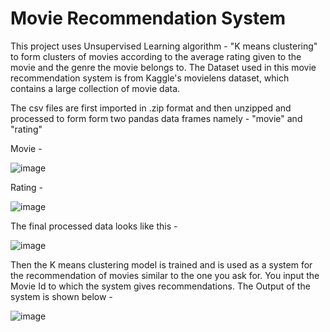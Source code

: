 # Movie Recommendation System 
This project uses Unsupervised Learning algorithm - "K means clustering" to form clusters of movies according to the average rating given to the movie and the genre the movie belongs to. The Dataset used in this movie recommendation system is from Kaggle's movielens dataset, which contains a large collection of movie data. 

The csv files are first imported in .zip format and then unzipped and processed to form form two pandas data frames namely - "movie" and "rating"

Movie - 

![image](https://github.com/user-attachments/assets/39cd24f0-6c64-4a4d-b684-cc46d4e54e0f)

Rating -

![image](https://github.com/user-attachments/assets/7a92cf94-32cb-41c7-b3d2-c63e42513474)

The final processed data looks like this -

![image](https://github.com/user-attachments/assets/1e80762a-6464-4a78-b97f-0127af826509)

Then the K means clustering model is trained and is used as a system for the recommendation of movies similar to the one you ask for. You input the Movie Id to which the system gives recommendations.
The Output of the system is shown below -

![image](https://github.com/user-attachments/assets/9fcf946d-eac4-4446-b86b-301ed60d6a17)

